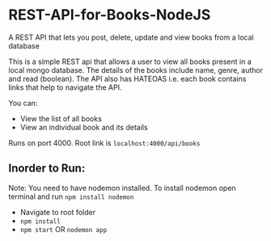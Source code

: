 # REST-API-for-Books-NodeJS
A REST API that lets you post, delete, update and view books from a local database


This is a simple REST api that allows a user to view all books present in a local mongo database. The details of the books include name,
genre, author and read (boolean). The API also has HATEOAS i.e. each book contains links that help to navigate the API.

You can:
- View the list of all books
- View an individual book and its details

Runs on port 4000. Root link is `localhost:4000/api/books`

## Inorder to Run:

Note: You need to have nodemon installed. To install nodemon open terminal and run `npm install nodemon`

- Navigate to root folder
- `npm install`
- `npm start` OR `nodemon app`
